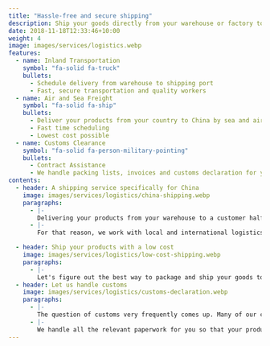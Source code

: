 ```yaml
---
title: "Hassle-free and secure shipping"
description: Ship your goods directly from your warehouse or factory to your Chinese customers.
date: 2018-11-18T12:33:46+10:00
weight: 4
image: images/services/logistics.webp
features:
  - name: Inland Transportation
    symbol: "fa-solid fa-truck"
    bullets:
      - Schedule delivery from warehouse to shipping port
      - Fast, secure transportation and quality workers
  - name: Air and Sea Freight
    symbol: "fa-solid fa-ship"
    bullets:
      - Deliver your products from your country to China by sea and air.
      - Fast time scheduling
      - Lowest cost possible
  - name: Customs Clearance
    symbol: "fa-solid fa-person-military-pointing"
    bullets:
      - Contract Assistance
      - We handle packing lists, invoices and customs declaration for you.
contents:
  - header: A shipping service specifically for China
    image: images/services/logistics/china-shipping.webp
    paragraphs:
      - |-
        Delivering your products from your warehouse to a customer halfway across the world requires serious planning. Especially inland transportation of goods in Middle East and Africa could mean slow and insecure logistics.
      - |-
        For that reason, we work with local and international logistics companies to figure out a working solution for your products and your location.

  - header: Ship your products with a low cost
    image: images/services/logistics/low-cost-shipping.webp
    paragraphs:
      - |-
        Let's figure out the best way to package and ship your goods together! We worked with companies manufacturing agricultural, mining and petrochemical products and figured out the best way to ship them to different parts of China.
  - header: Let us handle customs
    image: images/services/logistics/customs-declaration.webp
    paragraphs:
      - |-
        The question of customs very frequently comes up. Many of our customers don't fully understand how customs work when trading with China. Don't worry, it's very simple to handle customs clearance using Nile's logistics service.
      - |-
        We handle all the relevant paperwork for you so that your products won't get stuck at the customs. In fact, none of our customers ever faced this issue to date.
---
```

